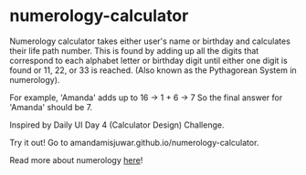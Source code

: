 # numerology-calculator
Numerology calculator takes either user's name or birthday and calculates their life path number. 
This is found by adding up all the digits that correspond to each alphabet letter or birthday digit until either one digit is found or 11, 22, or 33 is reached. (Also known as the Pythagorean System in numerology).

For example,
'Amanda' adds up to 16 -> 1 + 6 -> 7
So the final answer for 'Amanda' should be 7.

Inspired by Daily UI Day 4 (Calculator Design) Challenge.

Try it out! Go to amandamisjuwar.github.io/numerology-calculator.

Read more about numerology [here](https://en.wikipedia.org/wiki/Numerology)!
